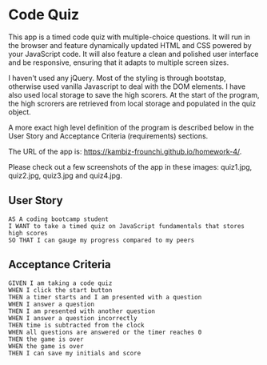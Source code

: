 # Code Quiz

 This app is a timed code quiz with multiple-choice questions. It will run in the browser and feature dynamically updated HTML and CSS powered by your JavaScript code. It will also feature a clean and polished user interface and be responsive, ensuring that it adapts to multiple screen sizes.

 I haven't used any jQuery. Most of the styling is through bootstap, otherwise used vanilla Javascript to deal with the DOM elements. I have also used local storage to save the high scorers. At the start of the program, the high scrorers are retrieved from local storage and populated in the quiz object.

 A more exact high level definition of the program is described below in the User Story and Acceptance Criteria (requirements) sections.

 The URL of the app is: https://kambiz-frounchi.github.io/homework-4/.

 Please check out a few screenshots of the app in these images: quiz1.jpg, quiz2.jpg, quiz3.jpg and quiz4.jpg.



## User Story

```
AS A coding bootcamp student
I WANT to take a timed quiz on JavaScript fundamentals that stores high scores
SO THAT I can gauge my progress compared to my peers
```

## Acceptance Criteria

```
GIVEN I am taking a code quiz
WHEN I click the start button
THEN a timer starts and I am presented with a question
WHEN I answer a question
THEN I am presented with another question
WHEN I answer a question incorrectly
THEN time is subtracted from the clock
WHEN all questions are answered or the timer reaches 0
THEN the game is over
WHEN the game is over
THEN I can save my initials and score
```



